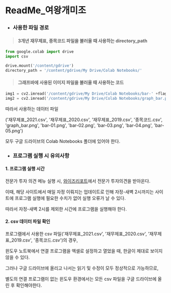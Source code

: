 # ReadMe_여왕개미조


+ ### 사용한 파일 경로
> #### 3개년 재무제표, 종목코드 파일을 불러올 때 사용하는 directory_path

```python
from google.colab import drive
import csv

drive.mount('/content/gdrive')
directory_path = '/content/gdrive/My Drive/Colab Notebooks/'
```

> #### 그래프바에 사용된 이미지 파일을 불러올 때 사용하는 코드

```python
img1 = cv2.imread('/content/gdrive/My Drive/Colab Notebooks/bar-' +flag+'.png', cv2.IMREAD_COLOR)
img2 = cv2.imread('/content/gdrive/My Drive/Colab Notebooks/graph_bar.png', cv2.IMREAD_COLOR)
```

따라서 사용하는 데이터 파일

('재무제표_2021.csv', '재무제표_2020.csv', '재무제표_2019.csv', '종목코드.csv', 'graph_bar.png', 'bar-01.png', 'bar-02.png', 'bar-03.png', 'bar-04.png', 'bar-05.png')

모두 구글 드라이브의 Colab Notebooks 폴더에 있어야 한다.

+ ### 프로그램 실행 시 유의사항

#### 1. 프로그램 실행 시간

전문가 투자 의견 메뉴 실행 시, [와이즈리포트](https://comp.wisereport.co.kr/bsfn/company/c1010001.aspx)에서 전문가 투자의견을 받아온다.

이때, 해당 사이트에서 매일 자정 이뤄지는 업데이트로 인해 자정-새벽 2시까지는 사이트에 프로그램 실행에 필요한 수치가 없어 실행 오류가 날 수 있다.

따라서 자정-새벽 2시를 제외한 시간에 프로그램을 실행해야 한다.

#### 2. csv 데이터 파일 확인

프로그램에서 사용한 csv 파일('재무제표_2021.csv', '재무제표_2020.csv', '재무제표_2019.csv', '종목코드.csv')의 경우, 

윈도우 노트북에서 연결 프로그램을 엑셀로 설정하고 열었을 때, 한글이 제대로 보이지 않을 수 있다.

그러나 구글 드라이브에 올리고 나서는 읽기 및 수정이 모두 정상적으로 가능하므로,

별도의 연결 프로그램이 없는 윈도우 환경에서는 모든 csv 파일을 구글 드라이브에 올린 후 확인해야한다.
